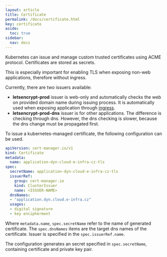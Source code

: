 ```yaml
---
layout: article
title: Certificate
permalink: /docs/certificate.html
key: certificate
aside:
  toc: true
sidebar:
  nav: docs
---
```


Kubernetes can issue and manage custom trusted certificates using ACME protocol. Certificates are stored as secrets.

This is especially important for enabling TLS when exposing non-web applications, therefore without ingress.

Currently, there are two issuers available:
* **letsencrypt-prod** issuer is web-only and automatically checks the web on provided domain name during issuing process. It is automatically used when exposing application through [ingress](kubectl-expose.html#web-based-applications).
* **letsencrypt-prod-dns** issuer is for other applications. The difference is checking through dns. However, the dns checking is slower, because the dns change must be propagated first.

To issue a kubernetes-managed certificate, the following configuration can be used.
```yaml
apiVersion: cert-manager.io/v1
kind: Certificate
metadata:
  name: application-dyn-cloud-e-infra-cz-tls
spec:
  secretName: application-dyn-cloud-e-infra-cz-tls
  issuerRef:
    group: cert-manager.io
    kind: ClusterIssuer
    name: <ISSUER-NAME>
  dnsNames:
  - "application.dyn.cloud.e-infra.cz"
  usages:
  - digital signature
  - key encipherment
```
Where ```metadata.name```, ```spec.secretName``` refer to the name of generated certificate. The ```spec.dnsNames``` items are the target dns names of the certificate. Issuer is specified in the ```spec.issuerRef.name```.

The configuration generates an secret specified in ```spec.secretName```, containing certificate and private key pair.